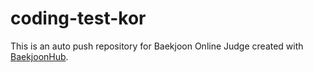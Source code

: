 # coding-test-kor
This is an auto push repository for Baekjoon Online Judge created with [BaekjoonHub](https://github.com/BaekjoonHub/BaekjoonHub).
